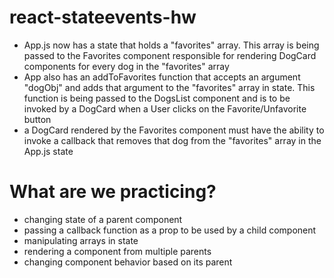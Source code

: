 # react-stateevents-hw

- App.js now has a state that holds a "favorites" array. This array is being passed to the Favorites component responsible for rendering DogCard components for every dog in the "favorites" array
- App also has an addToFavorites function that accepts an argument "dogObj" and adds that argument to the "favorites" array in state. This function is being passed to the DogsList component and is to be invoked by a DogCard when a User clicks on the Favorite/Unfavorite button
- a DogCard rendered by the Favorites component must have the ability to invoke a callback that removes that dog from the "favorites" array in the App.js state

# What are we practicing?

- changing state of a parent component
- passing a callback function as a prop to be used by a child component
- manipulating arrays in state
- rendering a component from multiple parents
- changing component behavior based on its parent
